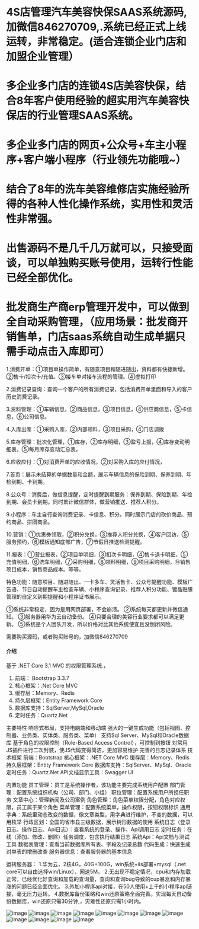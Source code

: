 # 4S店管理汽车美容快保SAAS系统源码,加微信846270709,.系统已经正式上线运转，非常稳定。(适合连锁企业门店和加盟企业管理）
# 多企业多门店的连锁4S店美容快保，结合8年客户使用经验的超实用汽车美容快保店的行业管理SAAS系统。
# 多企业多门店的网页+公众号+车主小程序+客户端小程序（行业领先功能哦~）
# 结合了8年的洗车美容维修店实施经验所得的各种人性化操作系统，实用性和灵活性非常强。
# 出售源码不是几千几万就可以，只接受面谈，可以单独购买账号使用，运转行性能已经全部优化。
# 批发商生产商erp管理开发中，可以做到全自动采购管理，（应用场景：批发商开销售单，门店saas系统自动生成单据只需手动点击入库即可）

1.消费开单：①项目单操作简单，有随意项目和随进随出，资料都有快捷新增。②售卡/扣次卡/充值。③接车单对接车流程的管理。④虚拟打印

2.消费记录查询：查询一个客户的所有消费记录，包括消费开单里面和导入的客户历史消费记录。

3.资料管理：①车辆信息，②商品信息，③项目信息，④供应商信息，⑤卡信息，⑥公司信息。

4.入库出库：①采购入库，②内部领料，③项目采购，④门店调拨

5.库存管理：批次化管理，①库存，②库存明细，③盈亏上报，④库存变动明细表，⑤每月库存变动汇总表。

6.应收应付：①对消费开单的应收情况，②对采购入库的应付情况，

7.首页：展示未结算的单据数量和金额，展示车辆信息的保险到期、保养到期、年检到期、卡到期。

8.公众号：消费后，做信息提醒，定时提醒到期服务：保养到期、保险到期、年检到期、会员卡到期。同时累计微信群体，做营销推送、推荐人积分。

9.小程序：车主自行查询消费记录、卡信息、积分。同时展示门店的砍价商品、预约商品、拼团商品。

10.营销：①优惠券领取，②积分兑换，③推荐人积分兑换，④客户回访，⑤服务预约，⑥模板通知底部广告，⑦节假日推送检测提醒。

11.报表：①营业报表，②项目单明细，③扣次卡明细，④售卡退卡明细，⑤充值明细，⑥洗车明细，⑦采购明细，⑧领料明细，⑨项目采购明细，⑩销售项目成本，销售商品成本。等等。

特色功能：随意项目、随进随出、一卡多车、灵活售卡、公众号提醒功能、模板广告语、节日自动提醒车主检查车辆、小程序查询记录、推荐人积分功能、镀晶贴膜管理的自定义到期提醒和小程序证书展示。


①系统非常稳定，因为是用网页部署，不会崩溃。
②系统每天都更新并微信通知。
③服务器用华为云自动备份。
④只要合理的美容行业要求都可以满足更新。
⑤系统是个人团队开发，所以价格对比其他系统便宜且没倒闭风险。


需要购买源码，或者购买账号的，加微信846270709


#### 介绍
基于 .NET Core 3.1 MVC 的权限管理系统.，
1. 前端： Bootstrap 3.3.7
2. 核心框架：.Net Core MVC
3. 缓存层：Memory、Redis
4. 持久层框架：Entity Framework Core
5. 数据库支持：SqlServer,MySql,Oracle
6. 定时任务：Quartz.Net

主要特性
响应式布局，支持电脑端和移动端
强大的一键生成功能（包括视图、控制器、业务类、实体类、服务类、菜单）
支持Sql Server、MySql和Oracle数据库
基于角色的权限控制（Role-Based Access Control），可控制到按钮
对常用JS插件进行二次封装，使JS代码变得简洁，更加容易维护
完善的日志记录体系
技术框架
前端：Bootstrap
核心框架：.NET Core MVC
缓存层：Memory、Redis
持久层框架：Entity Framework Core
数据库支持：SqlServer、MySql、Oracle
定时任务：Quartz.Net
API文档显示工具：Swagger UI

内置功能
员工管理：员工是系统操作者，该功能主要完成系统用户配置
部门管理：配置系统组织机构（公司、部门、小组）
职位管理：配置系统用户所担任职务
文章中心：管理新闻及公司案例
角色管理：角色菜单权限分配，角色对应权限，员工属于某个角色
菜单管理：配置系统菜单，操作权限，按钮权限标识
通用字典：系统里动态改变的数据，像文章类型，用字典进行维护，不变的数据，可以用枚举
行政区划：全国的省市县三级数据，展示树形数据的使用
系统日志（登录日志、操作日志、Api日志）：查看系统的登录、操作、Api调用日志
定时任务：在线（添加、修改、删除）任务调度，包含执行结果日志
系统Api：Api文档与测试工具
数据表管理：查看当前数据库所有表、字段及记录总数
代码生成：快速生成对单表的增删改查
服务器信息：查看服务器的基本信息


运转服务器：
1.华为云，2核4G，40G+100G，win系统+iis部署+mysql（.net core可以自由选择win/Linux），网速5M。
2.无出现不稳定情况，cpu和内存加载正常，已经优化好查询和加载的查询量，查询和查询bug导致的cup暴涨和内存暴涨的问题已经全面优化。
3.外加小程序api对接，在50人使用+上千的小程序api链接，毫无压力运转。
4.数据库备份策略和win还原策略全面完善。实现每天自动备份数据库，win还原只需30分钟,，灾难性还原只需1小时内。

![image](https://user-images.githubusercontent.com/63382018/121799192-47967680-cc5d-11eb-9f24-a445ae120e83.png)
![image](https://user-images.githubusercontent.com/63382018/121799195-4c5b2a80-cc5d-11eb-886f-4567a3021213.png)
![image](https://user-images.githubusercontent.com/63382018/121799197-4e24ee00-cc5d-11eb-8f30-cf3dfdaef556.png)
![image](https://user-images.githubusercontent.com/63382018/121799201-50874800-cc5d-11eb-9d41-c08a9fa6b8a0.png)
![image](https://user-images.githubusercontent.com/63382018/121799203-541acf00-cc5d-11eb-9fcf-1b145e5c21a6.png)
![image](https://user-images.githubusercontent.com/63382018/121799206-5715bf80-cc5d-11eb-8824-f7ec1192a77d.png)
![image](https://user-images.githubusercontent.com/63382018/121799209-5a10b000-cc5d-11eb-9c6b-6b2e59a6b7bc.png)
![image](https://user-images.githubusercontent.com/63382018/121799211-5c730a00-cc5d-11eb-8f3c-2acf431bd9a7.png)
![image](https://user-images.githubusercontent.com/63382018/121799212-5f6dfa80-cc5d-11eb-8569-9eb331b50289.png)
![image](https://user-images.githubusercontent.com/63382018/121799352-326e1780-cc5e-11eb-9cbc-165f924707d9.png)
![image](https://user-images.githubusercontent.com/63382018/129467375-7d4ca269-2a36-4462-b3fd-d33a10215887.png)
![image](https://user-images.githubusercontent.com/63382018/129467378-45cc4037-7bb6-4e2c-ba7a-d4c882a0d1e7.png)



